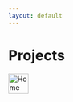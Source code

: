 ```yaml
---
layout: default
---
```


# Projects

<a href="s-egk.github.io/" rel="noreferrer"> <img src="https://www.svgrepo.com/show/111256/house.svg" alt="Home Page" width="40" height="40" title="Home Page"> </a>
